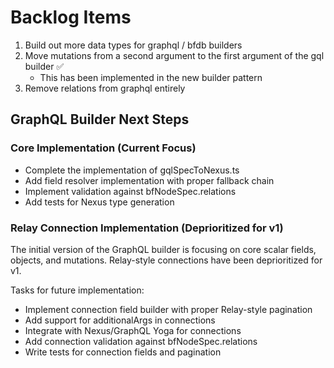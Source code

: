 # Backlog Items

1. Build out more data types for graphql / bfdb builders
2. Move mutations from a second argument to the first argument of the gql
   builder ✅
   - This has been implemented in the new builder pattern
3. Remove relations from graphql entirely

## GraphQL Builder Next Steps

### Core Implementation (Current Focus)

- Complete the implementation of gqlSpecToNexus.ts
- Add field resolver implementation with proper fallback chain
- Implement validation against bfNodeSpec.relations
- Add tests for Nexus type generation

### Relay Connection Implementation (Deprioritized for v1)

The initial version of the GraphQL builder is focusing on core scalar fields,
objects, and mutations. Relay-style connections have been deprioritized for v1.

Tasks for future implementation:

- Implement connection field builder with proper Relay-style pagination
- Add support for additionalArgs in connections
- Integrate with Nexus/GraphQL Yoga for connections
- Add connection validation against bfNodeSpec.relations
- Write tests for connection fields and pagination
